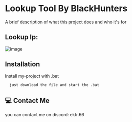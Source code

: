 
# Lookup Tool By BlackHunters

A brief description of what this project does and who it's for


## Lookup Ip:

![image](https://github.com/user-attachments/assets/a70e5f0d-c24c-49b6-b8cf-d4a33ad40242)



## Installation

Install my-project with .bat

```bash
  just download the file and start the .bat
```
    
## 💻 Contact Me
you can contact me on discord: ektr.66

